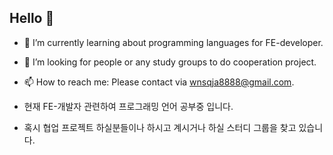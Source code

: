 ## Hello 👋

<!--
**EtErNaLiFe12/EtErNaLiFe12** is a ✨ _special_ ✨ repository because its `README.md` (this file) appears on your GitHub profile.
-->
- 🌱 I’m currently learning about programming languages for FE-developer.
- 🤔 I’m looking for people or any study groups to do cooperation project.
- 📫 How to reach me: Please contact via wnsqja8888@gmail.com.

- 현재 FE-개발자 관련하여 프로그래밍 언어 공부중 입니다.
- 혹시 협업 프로젝트 하실분들이나 하시고 계시거나 하실 스터디 그룹을 찾고 있습니다.




<!-- Here are some ideas to get you started:
- 🔭 I’m currently working on ...
- 🌱 I’m currently learning HTML/CSS/JAVASCRIPT and etc
- 🤔 I’m looking for help with https://fastcampus.co.kr/
- 💬 Ask me about ...
- 📫 How to reach me: ...
- 😄 Pronouns: ...
- ⚡ Fun fact: ...
-->
